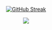 
<p class="rich-diff-level-zero" align="center">
  <a href="https://github-readme-streak-stats.herokuapp.com/?user=ponytailer" rel="nofollow" class="rech-diff-level-one">
    <img src="https://github-readme-streak-stats.herokuapp.com/?user=ponytailer" alt="GitHub Streak" data-canonical-src="https://github-readme-streak-stats.herokuapp.com/?user=ponytailer&theme=dark" style="max-width:100%;">
   </a>
 </p>

<p align="center">
  <a href="https://github-readme-stats.vercel.app/api?username=ponytailer&count_private=true&show_icons=true&include_all_commits=false">
    <img src="http://github-readme-stats.vercel.app/api?username=ponytailer&count_private=true&show_icons=true&include_all_commits=false" />
  </a>
</p>
